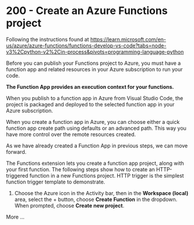 # 200 - Create an Azure Functions project

Following the instructions found at https://learn.microsoft.com/en-us/azure/azure-functions/functions-develop-vs-code?tabs=node-v3%2Cpython-v2%2Cin-process&pivots=programming-language-python

Before you can publish your Functions project to Azure, you must have a function app and related resources in your Azure subscription to run your code. 

**The Function App provides an execution context for your functions.**

When you publish to a function app in Azure from Visual Studio Code, the project is packaged and deployed to the selected function app in your Azure subscription.

When you create a function app in Azure, you can choose either a quick function app create path using defaults or an advanced path. This way you have more control over the remote resources created.

As we have already created a Function App in previous steps, we can move forward.

The Functions extension lets you create a function app project, along with your first function. The following steps show how to create an HTTP-triggered function in a new Functions project. HTTP trigger is the simplest function trigger template to demonstrate.

1. Choose the Azure icon in the Activity bar, then in the **Workspace (local)** area, select the + button, choose **Create Function** in the dropdown. When prompted, choose **Create new project**.

More ...